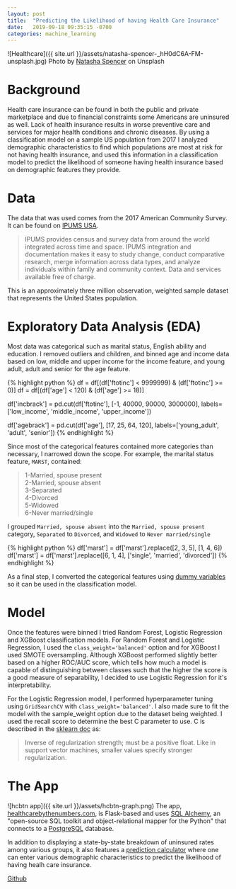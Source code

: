 ```yaml
---
layout: post
title:  "Predicting the Likelihood of having Health Care Insurance"
date:   2019-09-18 09:35:15 -0700
categories: machine_learning
---
```

![Healthcare]({{ site.url }}/assets/natasha-spencer-_hH0dC6A-FM-unsplash.jpg)
Photo by [Natasha Spencer](https://unsplash.com/@totalshape?utm_source=unsplash&utm_medium=referral&utm_content=creditCopyText) on Unsplash

# Background
Health care insurance can be found in both the public and private marketplace and due to financial constraints some Americans are uninsured as well. Lack of health insurance results in worse preventive care and services for major health conditions and chronic diseases. By using a classification model on a sample US population from 2017 I analyzed demographic characteristics to find which populations are most at risk for not having health insurance, and used this information in a classification model to predict the likelihood of someone having health insurance based on demographic features they provide.

# Data
The data that was used comes from the 2017 American Community Survey. It can be found on [IPUMS USA](https://usa.ipums.org/usa/).

> IPUMS provides census and survey data from around the world integrated across time and space. IPUMS integration and documentation makes it easy to study change, conduct comparative research, merge information across data types, and analyze individuals within family and community context. Data and services available free of charge.

This is an approximately three million observation, weighted sample dataset that represents the United States population.

# Exploratory Data Analysis (EDA)
Most data was categorical such as marital status, English ability and education. I removed outliers and children, and binned age and income data based on low, middle and upper income for the income feature, and young adult, adult and senior for the age feature.

{% highlight python %}
df = df[(df['ftotinc'] < 9999999) & (df['ftotinc'] >= 0)]
df = df[(df['age'] < 120) & (df['age'] >= 18)]

df['incbrack'] = pd.cut(df['ftotinc'], [-1, 40000, 90000, 3000000], labels=['low_income', 'middle_income', 'upper_income'])

df['agebrack'] = pd.cut(df['age'], [17, 25, 64, 120], labels=['young_adult', 'adult', 'senior'])
{% endhighlight %}

Since most of the categorical features contained more categories than necessary, I narrowed down the scope. For example, the
marital status feature, `MARST`, contained:
> 1-Married, spouse present  
> 2-Married, spouse absent  
> 3-Separated  
> 4-Divorced  
> 5-Widowed  
> 6-Never married/single

I grouped `Married, spouse absent` into the `Married, spouse present` category, `Separated` to `Divorced`, and `Widowed` to `Never married/single`

{% highlight python %}
df['marst'] = df['marst'].replace([2, 3, 5], [1, 4, 6])
df['marst'] = df['marst'].replace([6, 1, 4], ['single', 'married', 'divorced'])
{% endhighlight %}

As a final step, I converted the categorical features using [dummy variables](https://pandas.pydata.org/pandas-docs/stable/reference/api/pandas.get_dummies.html) so it can be used in the classification model.

# Model
Once the features were binned I tried Random Forest, Logistic Regression and XGBoost classification models. For Random Forest and Logistic Regression, I used the `class_weight='balanced'` option and for XGBoost I used SMOTE oversampling. Although XGBoost performed slightly better based on a higher ROC/AUC score, which tells how much a model is capable of distinguishing between classes such that the higher the score is a good measure of separability, I decided to use Logistic Regression for it's interpretability.

For the Logistic Regression model, I performed hyperparameter tuning using `GridSearchCV` with `class_weight='balanced'`. I also made sure to fit the model with the sample_weight option due to the dataset being weighted. I used the recall score to determine the best C parameter to use. C is described in the [sklearn doc](https://scikit-learn.org/stable/modules/generated/sklearn.linear_model.LogisticRegression.html) as:
> Inverse of regularization strength; must be a positive float. Like in support vector machines, smaller values specify stronger regularization.

# The App
![hcbtn app]({{ site.url }}/assets/hcbtn-graph.png)
The app, [healthcarebythenumbers.com](https://www.healthcarebythenumbers.com), is Flask-based and uses [SQL Alchemy](https://www.sqlalchemy.org/), an "open-source SQL toolkit and object-relational mapper for the Python" that connects to a [PostgreSQL](https://www.postgresql.org/) database.

In addition to displaying a state-by-state breakdown of uninsured rates among various groups, it also features a [prediction calculator](https://www.healthcarebythenumbers.com/predict) where one can enter various demographic characteristics to predict the likelihood of having healh care insurance.

[Github](https://github.com/abalone23/hcbtn)